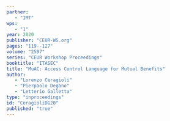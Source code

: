 ```yaml
---
partner: 
   - "IMT"
wps: 
   - "1"
year: 2020
publisher: "CEUR-WS.org"
pages: "119--127"
volume: "2597"
series: "CEUR Workshop Proceedings"
booktitle: "ITASEC"
title: "MuAC: Access Control Language for Mutual Benefits"
author: 
   - "Lorenzo Ceragioli"
   - "Pierpaolo Degano"
   - "Letterio Galletta"
type: "inproceedings"
id: "CeragioliDG20"
published: "true"
---
```

